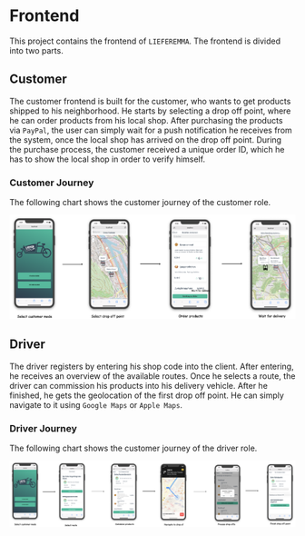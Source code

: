 # Frontend

This project contains the frontend of `LIEFEREMMA`. The frontend is divided into two parts. 

## Customer 

The customer frontend is built for the customer, who wants to get products shipped to his neighborhood. He starts by selecting a drop off point, where he can order products from his local shop. After purchasing the products via `PayPal`, the user can simply wait for a push notification he receives from the system, once the local shop has arrived on the drop off point. During the purchase process, the customer received a unique order ID, which he has to show the local shop in order to verify himself.

### Customer Journey

The following chart shows the customer journey of the customer role.

![Customer Journey](./res/customer_journey.png "Customer Journey")

## Driver

The driver registers by entering his shop code into the client. After entering, he receives an overview of the available routes. Once he selects a route, the driver can commission his products into his delivery vehicle. After he finished, he gets the geolocation of the first drop off point. He can simply navigate to it using `Google Maps` or `Apple Maps`. 

### Driver Journey

The following chart shows the customer journey of the driver role.

![Driver Journey](./res/driver_journey.png "Driver Journey")
